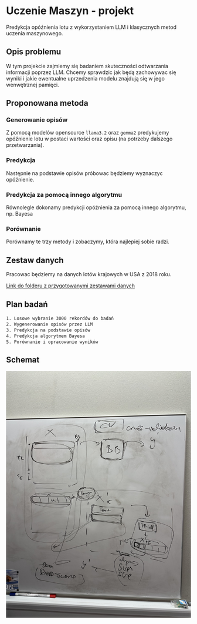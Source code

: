 # Uczenie Maszyn - projekt
Predykcja opóźnienia lotu z wykorzystaniem LLM i klasycznych metod uczenia maszynowego.

## Opis problemu
W tym projekcie zajmiemy się badaniem skuteczności odtwarzania informacji poprzez LLM. Chcemy sprawdzic jak będą zachowywac się wyniki i jakie ewentualne uprzedzenia modelu znajdują się w jego wenwętrznej pamięci. 

## Proponowana metoda
### Generowanie opisów
Z pomocą modelów opensource `llama3.2` oraz `gemma2` predykujemy opóźnienie lotu w postaci wartości oraz opisu (na potrzeby dalszego przetwarzania). 

### Predykcja
Następnie na podstawie opisów próbowac będziemy wyznaczyc opóźnienie.

### Predykcja za pomocą innego algorytmu
Równolegle dokonamy predykcji opóźnienia za pomocą innego algorytmu, np. Bayesa

### Porównanie
Porównamy te trzy metody i zobaczymy, która najlepiej sobie radzi.

## Zestaw danych
Pracowac będziemy na danych lotów krajowych w USA z 2018 roku.

[Link do folderu z przygotowanymi zestawami danych](./llm_prepared_datasets)

## Plan badań
    1. Losowe wybranie 3000 rekordów do badań
    2. Wygenerowanie opisów przez LLM
    3. Predykcja na podstawie opisów
    4. Predykcja algorytmem Bayesa
    5. Porównanie i opracowanie wyników

## Schemat
![Schemat projektu](./images/schemat_projektu.jpeg)

